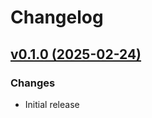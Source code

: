 # Changelog

## [v0.1.0 (2025-02-24)](https://github.com/fscherf/prometheus-virtual-metrics/releases/tag/v0.1.0)

### Changes
- Initial release
